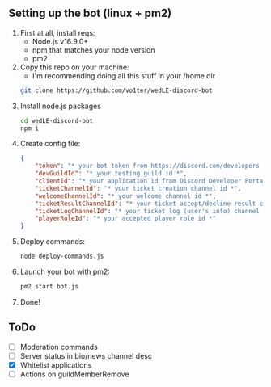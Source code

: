 ## Setting up the bot (linux + pm2)

1. First at all, install reqs:
    * Node.js v16.9.0+
    * npm that matches your node version
    * pm2
2. Copy this repo on your machine:
    * I'm recommending doing all this stuff in your /home dir
    ```bash
    git clone https://github.com/vo1ter/wedLE-discord-bot
    ```
3. Install node.js packages
    ```bash
    cd wedLE-discord-bot
    npm i
    ```
4. Create config file:
    ```json
    {
        "token": "* your bot token from https://discord.com/developers *",
        "devGuildId": "* your testing guild id *",
        "clientId": "* your application id from Discord Developer Portal *",
        "ticketChannelId": "* your ticket creation channel id *",
        "welcomeChannelId": "* your welcome channel id *",
        "ticketResultChannelId": "* your ticket accept/decline result channel id *",
        "ticketLogChannelId": "* your ticket log (user's info) channel id *",
        "playerRoleId": "* your accepted player role id *"
    }
    ```
5. Deploy commands:
    ```bash
    node deploy-commands.js
    ```
6. Launch your bot with pm2:
    ```bash
    pm2 start bot.js
    ```
6. Done!

## ToDo
- [ ] Moderation commands
- [ ] Server status in bio/news channel desc
- [x] Whitelist applications
- [ ] Actions on guildMemberRemove